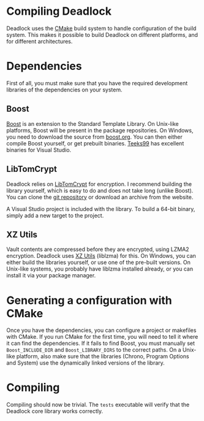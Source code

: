 Compiling Deadlock
==================

Deadlock uses the [CMake](http://cmake.org/) build system
to handle configuration of the build system.
This makes it possible to build Deadlock on different platforms,
and for different architectures.


Dependencies
============

First of all, you must make sure that you have the required
development libraries of the dependencies on your system.

Boost
-----
[Boost](http://www.boost.org) is an extension to the Standard Template Library.
On Unix-like platforms, Boost will be present in the package repositories.
On Windows, you need to download the source from [boost.org](http://www.boost.org/).
You can then either compile Boost yourself, or get prebuilt binaries.
[Teeks99](http://boost.teeks99.com/) has excellent binaries for Visual Studio.

LibTomCrypt
-----------
Deadlock relies on [LibTomCrypt](http://libtom.org/?page=features&whatfile=crypt)
for encryption. I recommend building the library yourself,
which is easy to do and does not take long (unlike Boost).
You can clone the [git repository](https://github.com/libtom/libtomcrypt)
or download an archive from the website.

A Visual Studio project is included with the library.
To build a 64-bit binary, simply add a new target to the project.

XZ Utils
--------
Vault contents are compressed before they are encrypted,
using LZMA2 encryption. Deadlock uses [XZ Utils](http://tukaani.org/xz/) (liblzma)
for this. On Windows, you can either build the libraries yourself, or use
one of the pre-built versions. On Unix-like systems, you probably have liblzma
installed already, or you can install it via your package manager.

Generating a configuration with CMake
=====================================

Once you have the dependencies, you can configure a project
or makefiles with CMake. If you run CMake for the first time,
you will need to tell it where it can find the dependencies.
If it fails to find Boost, you must manually set
`Boost_INCLUDE_DIR` and `Boost_LIBRARY_DIRS` to the correct paths.
On a Unix-like platform, also make sure that the libraries
(Chrono, Program Options and System) use the
dynamically linked versions of the library.


Compiling
=========
Compiling should now be trivial.
The `tests` executable will verify that the
Deadlock core library works correctly.

